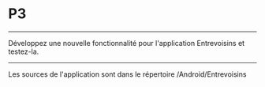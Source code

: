# P3
***
Développez une nouvelle fonctionnalité pour l'application Entrevoisins et testez-la.
***
Les sources de l'application sont dans le répertoire /Android/Entrevoisins
